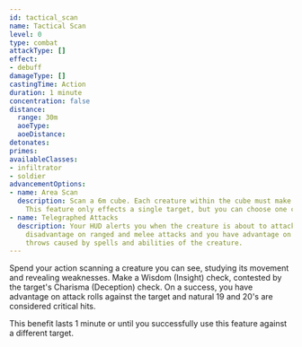 ```yaml
---
id: tactical_scan
name: Tactical Scan
level: 0
type: combat
attackType: []
effect:
- debuff
damageType: []
castingTime: Action
duration: 1 minute
concentration: false
distance:
  range: 30m
  aoeType: 
  aoeDistance: 
detonates: 
primes: 
availableClasses:
- infiltrator
- soldier
advancementOptions:
- name: Area Scan
  description: Scan a 6m cube. Each creature within the cube must make the Charisma (Deception) check against your Wisdom (Insight).
    This feature only effects a single target, but you can choose one creature from the ones that failed the contested check.
- name: Telegraphed Attacks
  description: Your HUD alerts you when the creature is about to attack. It has
    disadvantage on ranged and melee attacks and you have advantage on any saving
    throws caused by spells and abilities of the creature.
---
```

Spend your action scanning a creature you can see, studying its movement and revealing weaknesses.
Make a Wisdom (Insight) check, contested by the target's Charisma (Deception) check. On a success, you have advantage on
attack rolls against the target and natural 19 and 20's are considered critical hits.

This benefit lasts 1 minute or until you successfully use this feature against a different target.
